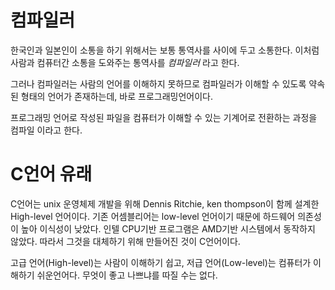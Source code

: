 # 컴파일러
한국인과 일본인이 소통을 하기 위해서는 보통 통역사를 사이에 두고 소통한다.
이처럼 사람과 컴퓨터간 소통을 도와주는 통역사를 *컴파일러* 라고 한다.

그러나 컴파일러는 사람의 언어를 이해하지 못하므로 컴파일러가 이해할 수 있도록
약속된 형태의 언어가 존재하는데, 바로 프로그래밍언어이다.

프로그래밍 언어로 작성된 파일을 컴퓨터가 이해할 수 있는 기계어로 전환하는 과정을 컴파일 이라고 한다.

# C언어 유래
C언어는  unix 운영체제 개발을 위해 Dennis Ritchie, ken thompson이 함께 설계한 High-level 언어이다.
기존 어셈블리어는 low-level 언어이기 때문에 하드웨어 의존성이 높아 이식성이 낮았다.
인텔 CPU기반 프로그램은 AMD기반 시스템에서 동작하지 않았다.
따라서 그것을 대체하기 위해 만들어진 것이 C언어이다.

고급 언어(High-level)는 사람이 이해하기 쉽고, 저급 언어(Low-level)는 컴퓨터가 이해하기 쉬운언어다.
무엇이 좋고 나쁘냐를 따질 수는 없다.